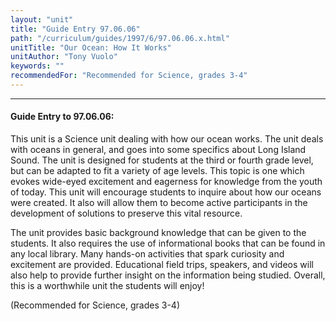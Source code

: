 ```yaml
---
layout: "unit"
title: "Guide Entry 97.06.06"
path: "/curriculum/guides/1997/6/97.06.06.x.html"
unitTitle: "Our Ocean: How It Works"
unitAuthor: "Tony Vuolo"
keywords: ""
recommendedFor: "Recommended for Science, grades 3-4"
---
```

<body>
<hr/>
 <h4>
  Guide Entry to 97.06.06:
 </h4>
 This unit is a Science unit dealing with how our ocean works. The unit deals with oceans in general, and goes into some specifics about Long Island Sound. The unit is designed for students at the third or fourth grade level, but can be adapted to fit a variety of age levels. This topic is one which evokes wide-eyed excitement and eagerness for knowledge from the youth of today. This unit will encourage students to inquire about how our oceans were created. It also will allow them to become active participants in the development of solutions to preserve this vital resource.
 <p>
  The unit provides basic background knowledge that can be given to the students. It also requires the use of informational books that can be found in any local library. Many hands-on activities that spark curiosity and excitement are provided. Educational field trips, speakers, and videos will also help to provide further insight on the information being studied. Overall, this is a worthwhile unit the students will enjoy!
 </p>
 <p>
  (Recommended for Science, grades 3-4)
 </p>

</body>